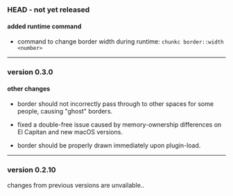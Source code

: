 ### HEAD -  not yet released

#### added runtime command

 - command to change border width during runtime: `chunkc border::width <number>`

----------

### version 0.3.0

#### other changes

- border should not incorrectly pass through to other spaces for some people, causing "ghost" borders.

- fixed a double-free issue caused by memory-ownership differences on El Capitan and new macOS versions.

- border should be properly drawn immediately upon plugin-load.

----------

### version 0.2.10

changes from previous versions are unvailable..
